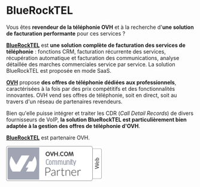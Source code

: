 # BlueRockTEL
Vous êtes **revendeur de la téléphonie OVH** et à la recherche d'**une solution de facturation performante** pour ces services ? 

[**BlueRockTEL**](http://bluerocktel.com/) est **une solution complète de facturation des services de téléphonie** : fonctions CRM, facturation récurrente des services, récupération automatique et facturation des communications, analyse détaillée des marches commerciales service par service. La solution BlueRockTEL est proposée en mode SaaS.

[**OVH**](https://www.ovhtelecom.fr/) propose **des offres de téléphonie dédiées aux professionnels**, caractérisées à la fois par des prix compétitifs et des fonctionnalités innovantes. OVH vend ses offres de téléphonie, soit en direct, soit au travers d'un réseau de partenaires revendeurs.

Bien qu'elle puisse intégrer et traiter les CDR (*Call Detail Records*) de divers fournisseurs de VoIP, **la solution BlueRockTEL est particulièrement bien adaptée à la gestion des offres de téléphonie d'OVH**.

[**BlueRockTEL**](http://bluerocktel.com/) est partenaire OVH.

![](web-community.png)




